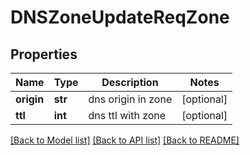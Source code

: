 # DNSZoneUpdateReqZone

## Properties
Name | Type | Description | Notes
------------ | ------------- | ------------- | -------------
**origin** | **str** | dns origin in zone | [optional] 
**ttl** | **int** | dns ttl with zone | [optional] 

[[Back to Model list]](../README.md#documentation-for-models) [[Back to API list]](../README.md#documentation-for-api-endpoints) [[Back to README]](../README.md)


